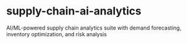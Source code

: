 # supply-chain-ai-analytics
AI/ML-powered supply chain analytics suite with demand forecasting, inventory optimization, and risk analysis
